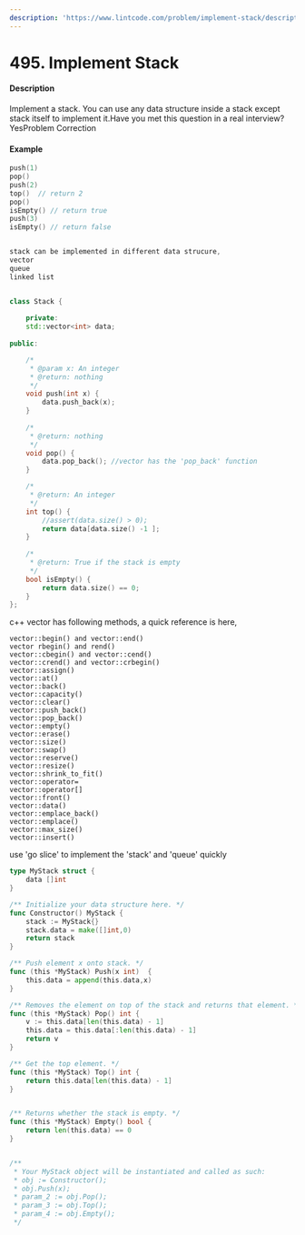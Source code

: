```yaml
---
description: 'https://www.lintcode.com/problem/implement-stack/description'
---
```


# 495. Implement Stack



#### Description

Implement a stack. You can use any data structure inside a stack except stack itself to implement it.Have you met this question in a real interview?  YesProblem Correction

#### Example

```cpp
push(1)
pop()
push(2)
top()  // return 2
pop()
isEmpty() // return true
push(3)
isEmpty() // return false


stack can be implemented in different data strucure, 
vector
queue
linked list


class Stack {
    
    private:
    std::vector<int> data;
    
public:

    /*
     * @param x: An integer
     * @return: nothing
     */
    void push(int x) {
        data.push_back(x);
    }
    
    /*
     * @return: nothing
     */
    void pop() {
        data.pop_back(); //vector has the 'pop_back' function
    }

    /*
     * @return: An integer
     */
    int top() {
        //assert(data.size() > 0);
        return data[data.size() -1 ];
    }
    
    /*
     * @return: True if the stack is empty
     */
    bool isEmpty() {
        return data.size() == 0;
    }
};
```

c++ vector has following methods, a quick reference is here,

```text
vector::begin() and vector::end()
vector rbegin() and rend()
vector::cbegin() and vector::cend()
vector::crend() and vector::crbegin()
vector::assign()
vector::at()
vector::back()
vector::capacity()
vector::clear()
vector::push_back()
vector::pop_back()
vector::empty()
vector::erase()
vector::size()
vector::swap()
vector::reserve()
vector::resize()
vector::shrink_to_fit()
vector::operator=
vector::operator[]
vector::front()
vector::data()
vector::emplace_back()
vector::emplace()
vector::max_size()
vector::insert()
```

use 'go slice' to implement the 'stack' and 'queue' quickly

```go
type MyStack struct {
    data []int
}

/** Initialize your data structure here. */
func Constructor() MyStack {
    stack := MyStack{}
    stack.data = make([]int,0)
    return stack
}

/** Push element x onto stack. */
func (this *MyStack) Push(x int)  {
    this.data = append(this.data,x)
}

/** Removes the element on top of the stack and returns that element. */
func (this *MyStack) Pop() int {
    v := this.data[len(this.data) - 1]
    this.data = this.data[:len(this.data) - 1]
    return v
}

/** Get the top element. */
func (this *MyStack) Top() int {
    return this.data[len(this.data) - 1]
}


/** Returns whether the stack is empty. */
func (this *MyStack) Empty() bool {
    return len(this.data) == 0
}


/**
 * Your MyStack object will be instantiated and called as such:
 * obj := Constructor();
 * obj.Push(x);
 * param_2 := obj.Pop();
 * param_3 := obj.Top();
 * param_4 := obj.Empty();
 */
```

